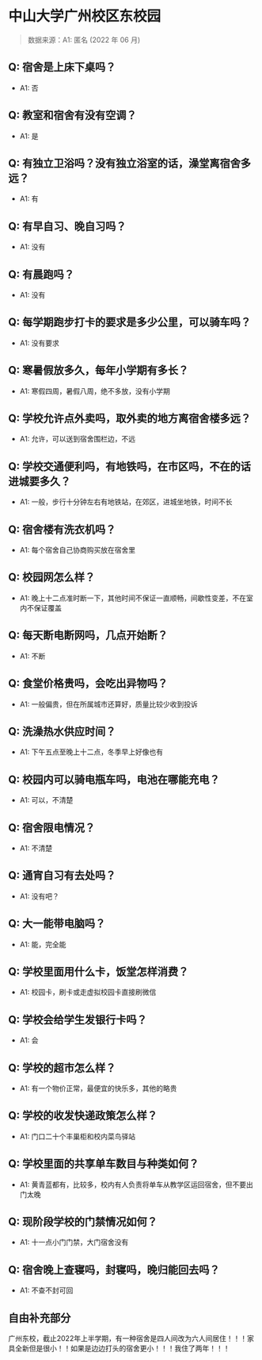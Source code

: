 # 中山大学广州校区东校园

> 数据来源：A1: 匿名 (2022 年 06 月)

## Q: 宿舍是上床下桌吗？

- A1: 否

## Q: 教室和宿舍有没有空调？

- A1: 是

## Q: 有独立卫浴吗？没有独立浴室的话，澡堂离宿舍多远？

- A1: 有

## Q: 有早自习、晚自习吗？

- A1: 没有

## Q: 有晨跑吗？

- A1: 没有

## Q: 每学期跑步打卡的要求是多少公里，可以骑车吗？

- A1: 没有要求

## Q: 寒暑假放多久，每年小学期有多长？

- A1: 寒假四周，暑假八周，绝不多放，没有小学期

## Q: 学校允许点外卖吗，取外卖的地方离宿舍楼多远？

- A1: 允许，可以送到宿舍围栏边，不远

## Q: 学校交通便利吗，有地铁吗，在市区吗，不在的话进城要多久？

- A1: 一般，步行十分钟左右有地铁站，在郊区，进城坐地铁，时间不长

## Q: 宿舍楼有洗衣机吗？

- A1: 每个宿舍自己协商购买放在宿舍里

## Q: 校园网怎么样？

- A1: 晚上十二点准时断一下，其他时间不保证一直顺畅，间歇性变差，不在室内不保证覆盖

## Q: 每天断电断网吗，几点开始断？

- A1: 不断

## Q: 食堂价格贵吗，会吃出异物吗？

- A1: 一般偏贵，但在所属城市还算好，质量比较少收到投诉

## Q: 洗澡热水供应时间？

- A1: 下午五点至晚上十二点，冬季早上好像也有

## Q: 校园内可以骑电瓶车吗，电池在哪能充电？

- A1: 可以，不清楚

## Q: 宿舍限电情况？

- A1: 不清楚

## Q: 通宵自习有去处吗？

- A1: 没有吧？

## Q: 大一能带电脑吗？

- A1: 能，完全能

## Q: 学校里面用什么卡，饭堂怎样消费？

- A1: 校园卡，刷卡或走虚拟校园卡直接刷微信

## Q: 学校会给学生发银行卡吗？

- A1: 会

## Q: 学校的超市怎么样？

- A1: 有一个物价正常，最便宜的快乐多，其他的略贵

## Q: 学校的收发快递政策怎么样？

- A1: 门口二十个丰巢柜和校内菜鸟驿站

## Q: 学校里面的共享单车数目与种类如何？

- A1: 黄青蓝都有，比较多，校内有人负责将单车从教学区运回宿舍，但不要出门太晚

## Q: 现阶段学校的门禁情况如何？

- A1: 十一点小门门禁，大门宿舍没有

## Q: 宿舍晚上查寝吗，封寝吗，晚归能回去吗？

- A1: 不查不封可回

## 自由补充部分

广州东校，截止2022年上半学期，有一种宿舍是四人间改为六人间居住！！！家具全新但是很小！！如果是边边打头的宿舍更小！！！我住了两年！！！